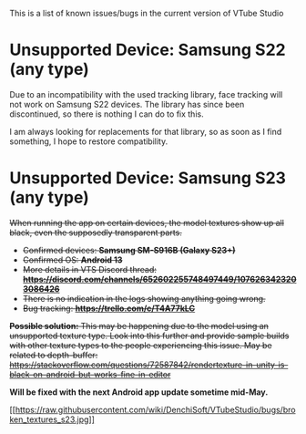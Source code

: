 This is a list of known issues/bugs in the current version of VTube Studio

# Unsupported Device: Samsung S22 (any type)

Due to an incompatibility with the used tracking library, face tracking will not work on Samsung S22 devices. The library has since been discontinued, so there is nothing I can do to fix this.

I am always looking for replacements for that library, so as soon as I find something, I hope to restore compatibility.

# Unsupported Device: Samsung S23 (any type)

<s>When running the app on certain devices, the model textures show up all black, even the supposedly transparent parts.

* Confirmed devices: **Samsung SM-S916B (Galaxy S23+)**
* Confirmed OS: **Android 13**
* More details in VTS Discord thread: **https://discord.com/channels/652602255748497449/1076263423203086426**
* There is no indication in the logs showing anything going wrong.
* Bug tracking: **https://trello.com/c/T4A77kLC**

**Possible solution:** This may be happening due to the model using an unsupported texture type. Look into this further and provide sample builds with other texture types to the people experiencing this issue.
May be related to depth-buffer: https://stackoverflow.com/questions/72587842/rendertexture-in-unity-is-black-on-android-but-works-fine-in-editor
</s>

**Will be fixed with the next Android app update sometime mid-May.**

[[https://raw.githubusercontent.com/wiki/DenchiSoft/VTubeStudio/bugs/broken_textures_s23.jpg]]

